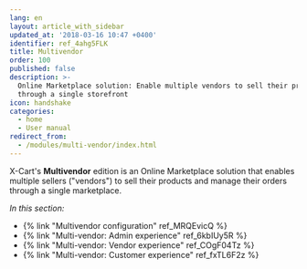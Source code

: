 ```yaml
---
lang: en
layout: article_with_sidebar
updated_at: '2018-03-16 10:47 +0400'
identifier: ref_4ahg5FLK
title: Multivendor
order: 100
published: false
description: >-
  Online Marketplace solution: Enable multiple vendors to sell their products
  through a single storefront
icon: handshake
categories:
  - home
  - User manual
redirect_from:
  - /modules/multi-vendor/index.html
---
```

X-Cart's **Multivendor** edition is an Online Marketplace solution that enables multiple sellers ("vendors") to sell their products and manage their orders through a single marketplace.

_In this section:_

*   {% link "Multivendor configuration" ref_MRQEvicQ %}
*   {% link "Multi-vendor: Admin experience" ref_6kbIUy5R %}
*   {% link "Multi-vendor: Vendor experience" ref_COgF04Tz %}
*   {% link "Multi-vendor: Customer experience" ref_fxTL6F2z %}


